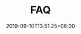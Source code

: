 ---
title: "FAQ"
date: 2019-09-10T13:51:25+06:00
draft: false
description: "FAQ for the ecoCompute Conference"
bg_image : "images/bg/cta-bg.webp"
---